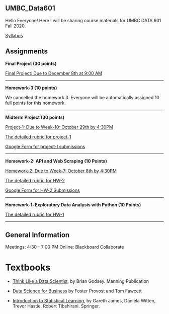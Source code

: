 ## UMBC_Data601
Hello Everyone! Here I will be sharing course materials for UMBC DATA 601 Fall 2020. 

[Syllabus](syllabus/Data601_Fall20.pdf)


## Assignments

__Final Project (30 points)__

[Final Project: Due to December 8th at 9:00 AM](https://github.com/mguner/UMBC_Data601/blob/master/assignments/Data601-Final_Project.ipynb)

----
__Homework-3 (10 points)__

We cancelled the homework 3. Everyone will be automatically assigned 10 full points for this homework.

-------
__Midterm Project (30 points)__

[Project-1: Due to Week-10: October 29th by 4:30PM](https://github.com/mguner/UMBC_Data601/blob/master/assignments/Data601-Project-1.ipynb)

[The detailed rubric for project-1](https://docs.google.com/spreadsheets/d/12fxQ58c6UHbPmqPoVGYTe0gGdRJeKx3qOYv7IimDSFc/edit?usp=sharing)

[Google Form for project-I submissions](https://forms.gle/koZzP6TNRB8YAu8G7)

----
__Homework-2: API and Web Scraping (10 Points)__

[Homework-2: Due to Week-7: October 8th by 4:30PM](https://github.com/mguner/UMBC_Data601/blob/master/assignments/Data601-Homework-2.pdf)

[The detailed rubric for HW-2](https://docs.google.com/spreadsheets/d/1kuma45-lOMUMrWCzKynlISBmVHBBRN92fAvO0_a5zNk/edit?usp=sharing)

[Google Form for HW-2 Submissions](https://forms.gle/jGT56nvj2w7L98CQ7)

----

__Homework-1: Exploratory Data Analysis with Python (10 Points)__

[The detailed rubric for HW-1](https://docs.google.com/spreadsheets/d/1HPSHbX7WhIOFrOOncAZhFEAuLaK3_OtkClDxDktsqpY/edit?usp=sharing)

----

## General Information

Meetings: 4:30 - 7:00 PM Online: Blackboard Collaborate

# Textbooks

- [Think Like a Data Scientist](https://www.manning.com/books/think-like-a-data-scientist), by Brian Godsey. Manning Publication

- [Data Science for Business](https://www.oreilly.com/library/view/data-science-for/9781449374273/) by Foster Provost and Tom Fawcett

- [Introduction to Statistical Learning](https://faculty.marshall.usc.edu/gareth-james/ISL/ISLR%20Seventh%20Printing.pdf), by Gareth James, Daniela Witten, Trevor Hastie, Robert Tibshirani. Springer.




